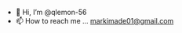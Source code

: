 - 👋 Hi, I’m @qlemon-56
- 📫 How to reach me ... 
  markimade01@gmail.com

<!---
qlemon-56/qlemon-56 is a ✨ special ✨ repository because its `README.md` (this file) appears on your GitHub profile.
You can click the Preview link to take a look at your changes.
--->
